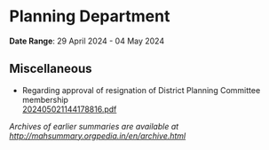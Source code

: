 # Planning Department

**Date Range**: 29 April 2024 - 04 May 2024


## Miscellaneous
- Regarding approval of resignation of District Planning Committee membership\
  [202405021144178816.pdf](https://gr.maharashtra.gov.in/Site/Upload/Government%20Resolutions/English/202405021144178816.pdf)


*Archives of earlier summaries are available at http://mahsummary.orgpedia.in/en/archive.html*